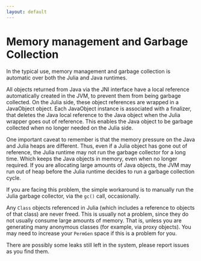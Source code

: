 ```yaml
---
layout: default
---
```


# Memory management and Garbage Collection

In the typical use, memory management and garbage collection is automatic over both the Julia and Java runtimes.

All objects returned from Java via the JNI interface have a local reference automatically created in the JVM, to prevent them from being garbage collected. On the Julia side, these object references are wrapped in a JavaObject object. Each JavaObject instance is associated with a finalizer, that deletes the Java local reference to the Java object when the Julia wrapper goes out of reference. This enables the Java object to be garbage collected when no longer needed on the Julia side.

One important caveat to remember is that the memory pressure on the Java and Julia heaps are different. Thus, even if a Julia object has gone out of reference, the Julia runtime may not run the garbage collector for a long time. Which keeps the Java objects in memory, even when no longer required. If you are allocating large amounts of Java objects, the JVM may run out of heap before the Julia runtime decides to run a garbage collection cycle.

If you are facing this problem, the simple workaround is to manually run the Julia garbage collector, via the `gc()` call, occasionally.

Any `Class` objects referenced in Julia (which includes a reference to objects of that class) are never freed. This is usually not a problem, since they do not usually consume large amounts of memory. That is, unless you are generating many anonymous classes (for example, via proxy objects). You may need to increase your `PermGen` space if this is a problem for you.

There are possibly some leaks still left in the system, please report issues as you find them.

